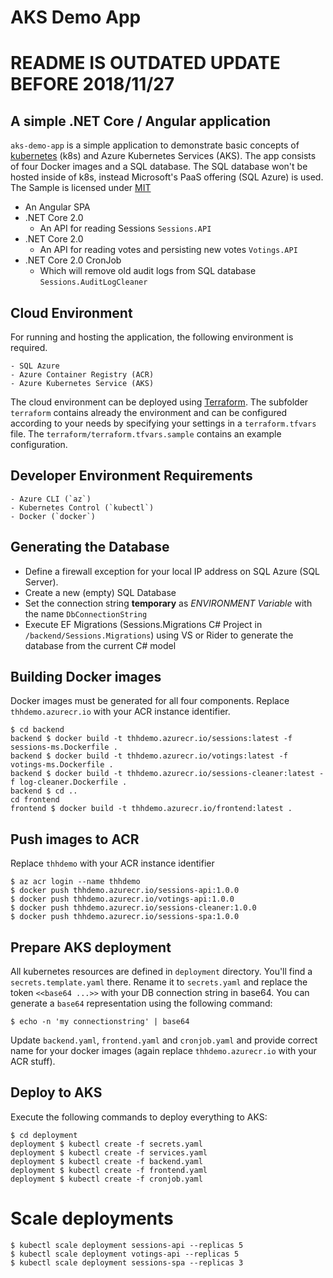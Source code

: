 # AKS Demo App

# README IS OUTDATED UPDATE BEFORE 2018/11/27

## A simple .NET Core / Angular application

`aks-demo-app` is a simple application to demonstrate basic concepts of [kubernetes](http://kubernetes.io) (k8s) and Azure Kubernetes Services (AKS). The app consists of four Docker images and a SQL database. The SQL database won't be hosted inside of k8s, instead Microsoft's PaaS offering (SQL Azure) is used. The Sample is licensed under [MIT](./LICENSE)

-   An Angular SPA
-   .NET Core 2.0
    -   An API for reading Sessions `Sessions.API`
-   .NET Core 2.0
    -   An API for reading votes and persisting new votes `Votings.API`
-   .NET Core 2.0 CronJob
    -   Which will remove old audit logs from SQL database `Sessions.AuditLogCleaner`

## Cloud Environment

For running and hosting the application, the following environment is required.

    - SQL Azure
    - Azure Container Registry (ACR)
    - Azure Kubernetes Service (AKS)

The cloud environment can be deployed using [Terraform](https://github.com/hashicorp/terraform). The subfolder `terraform` contains already the environment and can be configured according to your needs by specifying your settings in a `terraform.tfvars` file. The `terraform/terraform.tfvars.sample` contains an example configuration.

## Developer Environment Requirements

    - Azure CLI (`az`)
    - Kubernetes Control (`kubectl`)
    - Docker (`docker`)

## Generating the Database

-   Define a firewall exception for your local IP address on SQL Azure (SQL Server).
-   Create a new (empty) SQL Database
-   Set the connection string **temporary** as _ENVIRONMENT Variable_ with the name `DbConnectionString`
-   Execute EF Migrations (Sessions.Migrations C# Project in `/backend/Sessions.Migrations`) using VS or Rider to generate the database from the current C# model

## Building Docker images

Docker images must be generated for all four components. Replace `thhdemo.azurecr.io` with your ACR instance identifier.

```
$ cd backend
backend $ docker build -t thhdemo.azurecr.io/sessions:latest -f sessions-ms.Dockerfile .
backend $ docker build -t thhdemo.azurecr.io/votings:latest -f votings-ms.Dockerfile .
backend $ docker build -t thhdemo.azurecr.io/sessions-cleaner:latest -f log-cleaner.Dockerfile .
backend $ cd ..
cd frontend
frontend $ docker build -t thhdemo.azurecr.io/frontend:latest .
```

## Push images to ACR

Replace `thhdemo` with your ACR instance identifier

```
$ az acr login --name thhdemo
$ docker push thhdemo.azurecr.io/sessions-api:1.0.0
$ docker push thhdemo.azurecr.io/votings-api:1.0.0
$ docker push thhdemo.azurecr.io/sessions-cleaner:1.0.0
$ docker push thhdemo.azurecr.io/sessions-spa:1.0.0
```

## Prepare AKS deployment

All kubernetes resources are defined in `deployment` directory. You'll find a `secrets.template.yaml` there. Rename it to `secrets.yaml` and replace the token `<<base64 ...>>` with your DB connection string in base64. You can generate a `base64` representation using the following command:

```
$ echo -n 'my connectionstring' | base64
```

Update `backend.yaml`, `frontend.yaml` and `cronjob.yaml` and provide correct name for your docker images (again replace `thhdemo.azurecr.io` with your ACR stuff).

## Deploy to AKS

Execute the following commands to deploy everything to AKS:

```
$ cd deployment
deployment $ kubectl create -f secrets.yaml
deployment $ kubectl create -f services.yaml
deployment $ kubectl create -f backend.yaml
deployment $ kubectl create -f frontend.yaml
deployment $ kubectl create -f cronjob.yaml
```

# Scale deployments

```
$ kubectl scale deployment sessions-api --replicas 5
$ kubectl scale deployment votings-api --replicas 5
$ kubectl scale deployment sessions-spa --replicas 3
```
